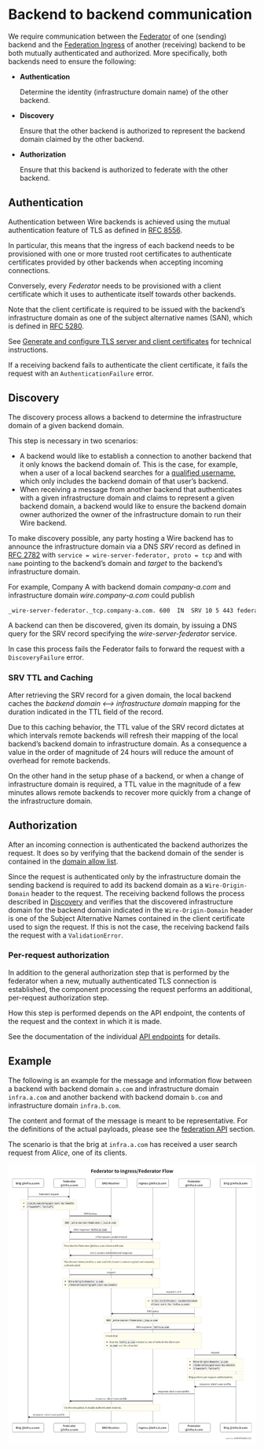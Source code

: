 <a id="backend-to-backend-communication"></a>

# Backend to backend communication

We require communication between the [Federator](architecture.md#federator) of one (sending)
backend and the [Federation Ingress](architecture.md#federation-ingress) of another (receiving) backend to be both
mutually authenticated and authorized. More specifically, both backends
need to ensure the following:

- **Authentication**

  Determine the identity (infrastructure domain name) of the other backend.
- **Discovery**

  Ensure that the other backend is authorized to represent the backend
  domain claimed by the other backend.
- **Authorization**

  Ensure that this backend is authorized to federate with the other backend.

<a id="authentication"></a>

## Authentication

Authentication between Wire backends is achieved using the mutual
authentication feature of TLS as defined in [RFC
8556](https://tools.ietf.org/html/rfc8446).

In particular, this means that the ingress of each backend needs to be
provisioned with one or more trusted root certificates to authenticate
certificates provided by other backends when accepting incoming connections.

Conversely, every *Federator* needs to be provisioned with a client
certificate which it uses to authenticate itself towards other backends.

Note that the client certificate is required to be issued with the backend’s
infrastructure domain as one of the subject alternative names (SAN), which is defined in
[RFC 5280](https://tools.ietf.org/html/rfc5280).

See [Generate and configure TLS server and client certificates](../configure-federation.md#federation-certificate-setup) for technical instructions.

If a receiving backend fails to authenticate the client certificate, it fails the request
with an `AuthenticationFailure` error.

<a id="discovery"></a>

## Discovery

The discovery process allows a backend to determine the infrastructure domain of
a given backend domain.

This step is necessary in two scenarios:

- A backend would like to establish a connection to another backend
  that it only knows the backend domain of. This is the case, for
  example, when a user of a local backend searches for a
  [qualified username](api.md#qualified-identifiers-and-names), which only includes the backend domain of that user’s backend.
- When receiving a message from another backend that authenticates
  with a given infrastructure domain and claims to represent a given backend
  domain, a backend would like to ensure the backend domain owner
  authorized the owner of the infrastructure domain to run their Wire backend.

To make discovery possible, any party hosting a Wire backend has to
announce the infrastructure domain via a DNS *SRV* record as defined in [RFC
2782](https://tools.ietf.org/html/rfc2782) with
`service = wire-server-federator, proto = tcp` and with `name` pointing
to the backend’s domain and *target* to the backend’s infrastructure domain.

For example, Company A with backend domain *company-a.com* and infrastructure domain *wire.company-a.com* could publish

```bash
_wire-server-federator._tcp.company-a.com. 600  IN  SRV 10 5 443 federator.wire.company-a.com.
```

A backend can then be discovered, given its domain, by issuing a DNS
query for the SRV record specifying the *wire-server-federator* service.

In case this process fails the Federator fails to forward the request with a `DiscoveryFailure` error.

<a id="dns-scope"></a>

<a id="srv-ttl-and-caching"></a>

### SRV TTL and Caching

After retrieving the SRV record for a given domain, the local backend
caches the *backend domain <–> infrastructure domain* mapping for the
duration indicated in the TTL field of the record.

Due to this caching behavior, the TTL value of the SRV record dictates
at which intervals remote backends will refresh their mapping of the
local backend’s backend domain to infrastructure domain. As a consequence a
value in the order of magnitude of 24 hours will reduce the amount of
overhead for remote backends.

On the other hand in the setup phase of a backend, or when a change of infrastructure
domain is required, a TTL value in the magnitude of a few minutes allows remote
backends to recover more quickly from a change of the infrastructure domain.

<a id="authorization"></a>

<a id="allow-list"></a>

## Authorization

After an incoming connection is authenticated the backend authorizes the
request. It does so by verifying that the backend domain of the sender is
contained in the [domain allow list](../configure-federation.md#configure-federation-allow-list).

Since the request is authenticated only by the infrastructure domain the sending backend
is required to add its backend domain as a `Wire-Origin-Domain` header to the
request. The receiving backend follows the process described in [Discovery](#discovery)
and verifies that the discovered infrastructure domain for the backend domain indicated
in the `Wire-Origin-Domain` header is one of the Subject Alternative Names
contained in the client certificate used to sign the request. If this is not the
case, the receiving backend fails the request with a `ValidationError`.

<a id="per-request-authorization"></a>

### Per-request authorization

In addition to the general authorization step that is performed by the
federator when a new, mutually authenticated TLS connection is
established, the component processing the request performs an
additional, per-request authorization step.

How this step is performed depends on the API endpoint, the contents of
the request and the context in which it is made.

See the documentation of the individual [API endpoints](api.md#api-endpoints) for
details.

<a id="federation-back2back-example"></a>

## Example

The following is an example for the message and information flow between
a backend with backend domain `a.com` and infrastructure domain `infra.a.com` and
another backend with backend domain `b.com` and infrastructure domain
`infra.b.com`.

The content and format of the message is meant to be representative. For
the definitions of the actual payloads, please see the [federation API](api.md#federation-api) section.

The scenario is that the brig at `infra.a.com` has received a user
search request from *Alice*, one of its clients.

![image](img/federation-flow.png)
